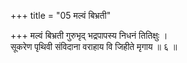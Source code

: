 +++
title = "05 मल्वं बिभ्रती"

+++
मल्वं बिभ्रती गुरुभृद् भद्रपापस्य निधनं तितिक्षुः ।  
सूकरेण पृथिवी संविदाना वराहाय वि जिहीते मृगाय ॥ ६ ॥